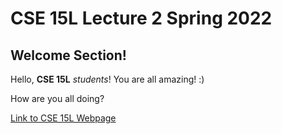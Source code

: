 
# CSE 15L Lecture 2 Spring 2022

## Welcome Section!

Hello, **CSE 15L** *students*! You are all amazing! :)

How are you all doing?

[Link to CSE 15L Webpage](https://sites.google.com/eng.ucsd.edu/cse-15l-spring-2022/home0)

